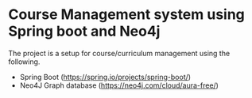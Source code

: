 # Course Management system using Spring boot and Neo4j

The project is a setup for course/curriculum management using the following.
- Spring Boot (https://spring.io/projects/spring-boot/)
- Neo4J Graph database (https://neo4j.com/cloud/aura-free/)
